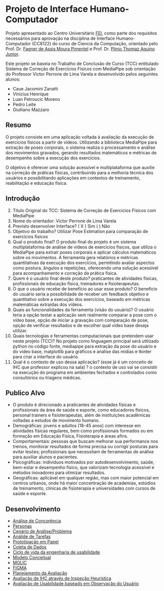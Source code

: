 # Projeto de Interface Humano-Computador

Projeto apresentado ao Centro Universitário [FEI](https://portal.fei.edu.br/), como parte dos requisitos necessários para aprovação na disciplina de Interface Humano-Computador (CC8122) do curso de Ciencia da Computação, orientado pelo Prof. Dr. [Fagner de Assis Moura Pimentel](https://buscatextual.cnpq.br/buscatextual/visualizacv.do?metodo=apresentar&id=K4276893H6) e Prof. Dr. [Plinio Thomaz Aquino Junior](https://buscatextual.cnpq.br/buscatextual/visualizacv.do?metodo=apresentar&id=K4760819P7).

Este projeto se baseia no Trabalho de Conclusão de Curso (TCC) entitulado Sistema de Correção de Exercícios Físicos com MediaPipe sob orientação do Professor Victor Perrone de Lima Varela e desenvolvido pelos seguintes alunos:

- Caue Jacomini Zanatti
- Vinicius Henrique
- Luan Petroucic Moreno 
- Pedro Leite
- Giulliano Mazzaro

## Resumo

O projeto consiste em uma aplicação voltada à avaliação da execução de exercícios físicos a partir de vídeos. Utilizando a biblioteca MediaPipe para extração de poses corporais, o sistema realiza o processamento e análise dos movimentos gravados, gerando resultados matemáticos e métricas de desempenho sobre a execução dos exercícios.

O objetivo é oferecer uma solução acessível e multiplataforma que auxilie na correção de práticas físicas, contribuindo para a melhoria técnica dos usuários e possibilitando aplicações em contextos de treinamento, reabilitação e educação física.

## Introdução

2) Título Original do TCC: Sistema de Correção de Exercícios Físicos com MediaPipe
3) Nome do orientador: Victor Perrone de Lima Varela
4) Previsto desenvolver Interface? (  X ) Sim     (   ) Não
5) Objetivo do trabalho? Utilizar Pose Estimation para comparação de exercícios fisicos 
6) Qual o produto final?  O produto final do projeto é um sistema multiplataforma de análise de vídeos de exercícios físicos, que utiliza o MediaPipe para extrair poses corporais e aplicar cálculos matemáticos sobre os movimentos. A ferramenta gera relatórios e métricas quantitativas da execução dos exercícios, permitindo avaliar aspectos como postura, ângulos e repetições, oferecendo uma solução acessível para acompanhamento e correção da prática física. 
7) Quem é o usuário final deste produto? praticantes de atividades físicas, profissionais de educação física, treinadores e fisioterapeutas.
8) O que o usuário recebe de benefício ao usar esse produto? O benefício do usuário seria a possibilidade de receber um feedback objetivo e quantitativo sobre a execução dos exercícios, baseado em métricas matemáticas extraídas dos vídeos.
9) Quais as funcionalidades da ferramenta (visão do usuário)?  O usuário teria a opção testar a aplicação sem realmente comparar a pose com o vídeo base, opção de iniciar a gravação com comparação de pose, opção de verificar resultados e de escolher qual vídeo base deseja utilizar.
10) Quais tecnologias e ferramentas computacionais que pretendem usar neste projeto (TCC)? No projeto como linguagem principal será utilizado python no código fonte, mediapipe para extração da pose do usuário e do vídeo base, matplotlib para gráficos e analise das mídias e tkinter para criar a interface do usuário. 
11) Qual é o contexto de uso dessa aplicação? (esse já é um conceito de IHC que professor explicou na sala) ? o contexto de uso vai se consistir na execução do programa em ambientes fechados e controlados como consultórios ou triagens médicas. 

## Publico Alvo

- O produto é direcionado a praticantes de atividades físicas e profissionais da área de saúde e esporte, como educadores físicos, personal trainers e fisioterapeutas, além de instituições acadêmicas voltadas a estudos de movimento humano.
- Demográficas: jovens e adultos (18–45 anos) com interesse em atividades físicas regulares, bem como profissionais formados ou em formação em Educação Física, Fisioterapia e áreas afins.
- Comportamentais: pessoas que buscam melhorar sua performance nos treinos, monitorar resultados de forma precisa ou corrigir posturas para evitar lesões; profissionais que necessitam de ferramentas de análise para auxiliar alunos e pacientes.
- Psicográficas: indivíduos motivados por autodesenvolvimento, saúde, bem-estar e desempenho físico, que valorizam tecnologia acessível e métodos inovadores para otimizar resultados.
- Geográficas: aplicável em qualquer região, mas com maior potencial em centros urbanos, onde há maior concentração de academias, estúdios de treinamento, clínicas de fisioterapia e universidades com cursos de saúde e esporte.

## Desenvolvimento
- [Análise de Concorência](https://github.com/CaueJocs/Projeto-IHC/wiki/02-%E2%80%90-An%C3%A1lise-De-Concorr%C3%AAncia)
- [Personas](https://github.com/CaueJocs/Projeto-IHC/wiki/03-%E2%80%90-Personas)
- [Cenário de Análise/Problema](https://github.com/CaueJocs/Projeto-IHC/wiki/04-%E2%80%90-Cen%C3%A1rio-de-An%C3%A1lise-Problema)
- [Análide de Tarefas](https://github.com/CaueJocs/Projeto-IHC/wiki/05-%E2%80%90-An%C3%A1lise-de-Tarefas)
- [Prototipação em Papel](https://github.com/CaueJocs/Projeto-IHC/wiki/06-%E2%80%90-Prototipa%C3%A7%C3%A3o-em-Papel)
- [Coleta de Dados](https://github.com/CaueJocs/Projeto-IHC/wiki/07-%E2%80%90-M%C3%A9todos-de-Coleta-de-Informa%C3%A7%C3%A3o)
- [Ciclo de vida da engenharia de usabilidade](https://github.com/CaueJocs/Projeto-IHC/wiki/08-%E2%80%90-Ciclo-de-vida-da-engenharia-de-usabilidade)
- [Modelo Conceitual](https://github.com/CaueJocs/Projeto-IHC/wiki/09-%E2%80%90-Modelo-Conceitual) 
- [MOLIC](https://github.com/CaueJocs/Projeto-IHC/wiki/10-%E2%80%90-MOLIC)
- [FIGMA](https://github.com/CaueJocs/Projeto-IHC/wiki/11-%E2%80%90-FIGMA)
- [Planejamento da Avaliação](https://github.com/CaueJocs/Projeto-IHC/wiki/12%E2%80%90-Planejamento-da-Avalia%C3%A7%C3%A3o)
- [Avaliação de IHC através de Inspeção Heurística](https://github.com/CaueJocs/Projeto-IHC/wiki/13-%E2%80%90-Avalia%C3%A7%C3%A3o-de-IHC-atrav%C3%A9s-de-Inspe%C3%A7%C3%A3o-Heur%C3%ADstica)
- [Avaliação de Usabilidade baseado em Observação do Usuário](https://github.com/CaueJocs/Projeto-IHC/wiki/14-%E2%80%90-Avalia%C3%A7%C3%A3o-de-Usabilidade-baseado-em-Observa%C3%A7%C3%A3o-do-Usu%C3%A1rio)

